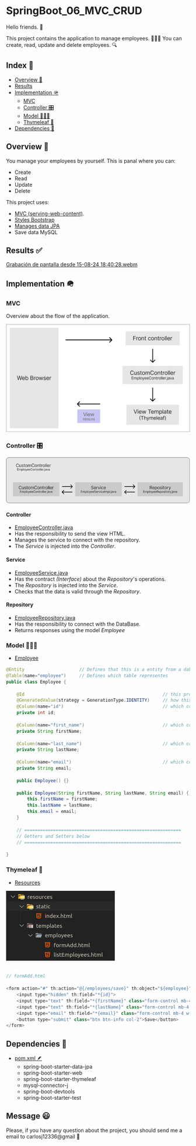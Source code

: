 # SpringBoot_06_MVC_CRUD

Hello friends. 👋

This project contains the application to manage employees. 👷👷‍♀️ You can create, read, update and delete employees. 🔍


## Index 🚀

- [Overview 👀](#overview-)
- [Results](#results-)
- [Implementation 🪖](#implementation-)
    - [MVC](#mvc)
    - [Controller 🎛️](#controller)
    - [Model 🧑‍🤝‍🧑](#model-)
    - [Thymeleaf 🍃](#thymeleaf-)
- [Dependencies 🧰](#dependencies-)



## Overview 👀

You manage your employees by yourself. This is panal where you can:
- Create
- Read
- Update
- Delete

This project uses:

- [MVC (serving-web-content)](https://spring.io/guides/gs/serving-web-content).
- [Styles Bootstrap](https://getbootstrap.com/docs/5.3/getting-started/introduction/)
- [Manages data JPA](https://spring.io/guides/gs/accessing-data-jpa)
- Save data MySQL



## Results ✅
[Grabación de pantalla desde 15-08-24 18:40:28.webm](https://github.com/user-attachments/assets/853d0650-189c-4773-97da-67b10eea1f04)




## Implementation 🪖

### MVC
Overview about the flow of the application.

![Overview MVC](DOCS_TO_RUN/images/06_overview_flow.png)

### Controller 🎛️
![Controller](DOCS_TO_RUN/images/06_overview_controller.png)

#### Controller
- [EmployeeController.java](src/main/java/com/luv2code/springboot/thymeleaf/controller/EmployeeController.java)
- Has the responsibility to send the view HTML.
- Manages the service to connect with the repository.
- The *Service* is injected into the *Controller*.
#### Service
- [EmployeeService.java](src/main/java/com/luv2code/springboot/thymeleaf/service/EmployeeService.java)
- Has the contract *(Interface)* about the *Repository*'s operations.
- The *Repository* is injected into the *Service*.
- Checks that the data is valid through the *Repository*.
#### Repository
- [EmployeeRepository.java](src/main/java/com/luv2code/springboot/thymeleaf/dao/EmployeeRepository.java)
- Has the responsibility to connect with the DataBase.
- Returns responses using the model *Employee*

### Model 🧑‍🤝‍🧑
- [Employee]()

```java
@Entity                     // Defines that this is a entity from a daba base
@Table(name="employee")     // Defines which table representes
public class Employee {

    @Id                                                     // this property is a ID
    @GeneratedValue(strategy = GenerationType.IDENTITY)     // how this is represented
    @Column(name="id")                                      // which column from the table
    private int id;

    @Column(name="first_name")                              // which column from the table
    private String firstName;

    @Column(name="last_name")                               // which column from the table
    private String lastName;

    @Column(name="email")                                   // which column from the table
    private String email;

    public Employee() {}

    public Employee(String firstName, String lastName, String email) {
        this.firstName = firstName;
        this.lastName = lastName;
        this.email = email;
    }

    // ============================================================
    // Getters and Setters below
    // ============================================================

}
```


### Thymeleaf 🍃
- [Resources](src/main/resources)

![Files HTML](image.png)

```java

// formAdd.html

<form action="#" th:action="@{/employees/save}" th:object="${employee}" method="POST">
    <input type="hidden" th:field="*{id}">
    <input type="text" th:field="*{firstName}" class="form-control mb-4 w-25" placeholder="First Name">
    <input type="text" th:field="*{lastName}" class="form-control mb-4 w-25" placeholder="Last Name">
    <input type="email" th:field="*{email}" class="form-control mb-4 w-25" placeholder="Email">
    <button type="submit" class="btn btn-info col-2">Save</button>
</form>
```

## Dependencies 🧰
- [pom.xml 🪶](pom.xml)
    - spring-boot-starter-data-jpa
    - spring-boot-starter-web
    - spring-boot-starter-thymeleaf
    - mysql-connector-j
    - spring-boot-devtools
    - spring-boot-starter-test

## Message 😃
Please, if you have any question about the project, you should send me a email to carlosj12336@gmail 📧
